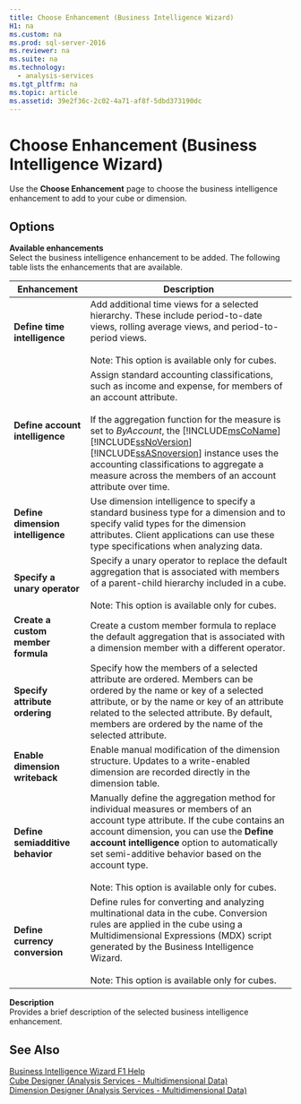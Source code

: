 ```yaml
---
title: Choose Enhancement (Business Intelligence Wizard)
H1: na
ms.custom: na
ms.prod: sql-server-2016
ms.reviewer: na
ms.suite: na
ms.technology: 
  - analysis-services
ms.tgt_pltfrm: na
ms.topic: article
ms.assetid: 39e2f36c-2c02-4a71-af8f-5dbd373190dc
---
```

# Choose Enhancement (Business Intelligence Wizard)
  Use the **Choose Enhancement** page to choose the business intelligence enhancement to add to your cube or dimension.  
  
## Options  
 **Available enhancements**  
 Select the business intelligence enhancement to be added. The following table lists the enhancements that are available.  
  
|Enhancement|Description|  
|-----------------|-----------------|  
|**Define time intelligence**|Add additional time views for a selected hierarchy. These include period-to-date views, rolling average views, and period-to-period views.<br /><br /> Note: This option is available only for cubes.|  
|**Define account intelligence**|Assign standard accounting classifications, such as income and expense, for members of an account attribute.<br /><br /> If the aggregation function for the measure is set to *ByAccount*, the [!INCLUDE[msCoName](../../Topics/TopicNameContainA/includes/msCoName_md.md)] [!INCLUDE[ssNoVersion](../../Topics/TopicNameContainA/includes/ssNoVersion_md.md)] [!INCLUDE[ssASnoversion](../../Topics/TopicNameContainA/includes/ssASnoversion_md.md)] instance uses the accounting classifications to aggregate a measure across the members of an account attribute over time.|  
|**Define dimension intelligence**|Use dimension intelligence to specify a standard business type for a dimension and to specify valid types for the dimension attributes. Client applications can use these type specifications when analyzing data.|  
|**Specify a unary operator**|Specify a unary operator to replace the default aggregation that is associated with members of a parent-child hierarchy included in a cube.<br /><br /> Note: This option is available only for cubes.|  
|**Create a custom member formula**|Create a custom member formula to replace the default aggregation that is associated with a dimension member with a different operator.|  
|**Specify attribute ordering**|Specify how the members of a selected attribute are ordered. Members can be ordered by the name or key of a selected attribute, or by the name or key of an attribute related to the selected attribute. By default, members are ordered by the name of the selected attribute.|  
|**Enable dimension writeback**|Enable manual modification of the dimension structure. Updates to a write-enabled dimension are recorded directly in the dimension table.|  
|**Define semiadditive behavior**|Manually define the aggregation method for individual measures or members of an account type attribute. If the cube contains an account dimension, you can use the **Define account intelligence** option to automatically set semi-additive behavior based on the account type.<br /><br /> Note: This option is available only for cubes.|  
|**Define currency conversion**|Define rules for converting and analyzing multinational data in the cube. Conversion rules are applied in the cube using a Multidimensional Expressions (MDX) script generated by the Business Intelligence Wizard.<br /><br /> Note: This option is available only for cubes.|  
  
 **Description**  
 Provides a brief description of the selected business intelligence enhancement.  
  
## See Also  
 [Business Intelligence Wizard F1 Help](../../Topics/TopicNameNotContainA/Business-Intelligence-Wizard-F1-Help.md)   
 [Cube Designer &#40;Analysis Services - Multidimensional Data&#41;](../../Topics/TopicNameNotContainA/Cube-Designer--Analysis-Services---Multidimensional-Data-.md)   
 [Dimension Designer &#40;Analysis Services - Multidimensional Data&#41;](../../Topics/TopicNameNotContainA/Dimension-Designer--Analysis-Services---Multidimensional-Data-.md)  
  
  